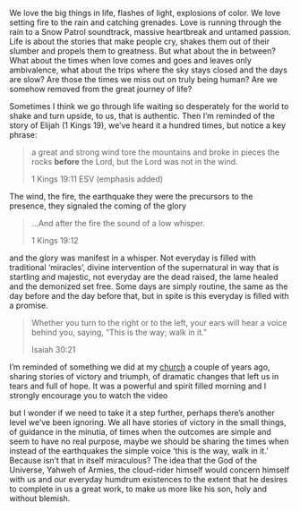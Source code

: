 We love the big things in life, flashes of light, explosions of color. We love setting fire to the rain and catching grenades. Love is running through the rain to a Snow Patrol soundtrack, massive heartbreak and untamed passion. Life is about the stories that make people cry, shakes them out of their slumber and propels them to greatness. But what about the in between? What about the times when love comes and goes and leaves only ambivalence, what about the trips where the sky stays closed and the days are slow? Are those the times we miss out on truly being human? Are we somehow removed from the great journey of life?

Sometimes I think we go through life waiting so desperately for the world to shake and turn upside, to us, that is authentic. Then I&#8217;m reminded of the story of Elijah (1 Kings 19), we&#8217;ve heard it a hundred times, but notice a key phrase:

> a great and strong wind tore the mountains and broke in pieces the rocks **before** the Lord, but the Lord was not in the wind.
> 
> 1 Kings 19:11 ESV (emphasis added)

The wind, the fire, the earthquake they were the precursors to the presence, they signaled the coming of the glory

> &#8230;And after the fire the sound of a low whisper.
> 
> 1 Kings 19:12

and the glory was manifest in a whisper. Not everyday is filled with traditional &#8216;miracles&#8217;, divine intervention of the supernatural in way that is startling and majestic, not everyday are the dead raised, the lame healed and the demonized set free. Some days are simply routine, the same as the day before and the day before that, but in spite is this everyday is filled with a promise.

> Whether you turn to the right or to the left, your ears will hear a voice behind you, saying, “This is the way; walk in it.”
> 
> Isaiah 30:21

I&#8217;m reminded of something we did at my [church][1] a couple of years ago, sharing stories of victory and triumph, of dramatic changes that left us in tears and full of hope. It was a powerful and spirit filled morning and I strongly encourage you to watch the video





but I wonder if we need to take it a step further, perhaps there&#8217;s another level we&#8217;ve been ignoring. We all have stories of victory in the small things, of guidance in the minutia, of times when the outcomes are simple and seem to have no real purpose, maybe we should be sharing the times when instead of the earthquakes the simple voice &#8216;this is the way, walk in it.&#8217; Because isn&#8217;t that in itself miraculous? The idea that the God of the Universe, Yahweh of Armies, the cloud-rider himself would concern himself with us and our everyday humdrum existences to the extent that he desires to complete in us a great work, to make us more like his son, holy and without blemish.

[1]: http://heartlandfw.org